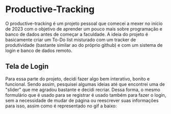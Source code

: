 # Productive-Tracking

O productive-tracking é um projeto pessoal que comecei a mexer no início de 2023 com o objetivo de aprender um pouco mais sobre programação e banco de dados antes de começar a faculdade.
A ideia do projeto é basicamente criar um To-Do list misturado com um tracker de produtividade (bastante similar ao do próprio github) e com um sistema de login e banco de dados remoto.

## Tela de Login

Para essa parte do projeto, decidi fazer algo bem interativo, bonito e funcional. Sendo assim, pesquisei algumas ideias até que encontrei uma de "slider" que me agradou bastante e decidi recriar. Dessa forma, o mesmo formulário que é usado para se registrar é usado também para fazer o login, sem a necessidade de mudar de página ou reescrever suas informações para isso, assim como é representado no gif a baixo:
